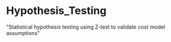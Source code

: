 # Hypothesis_Testing
 "Statistical hypothesis testing using Z-test to validate cost model assumptions"
